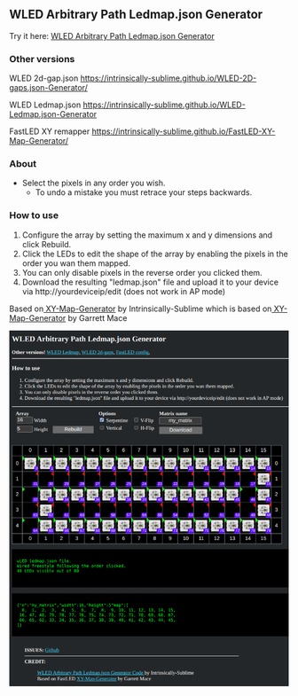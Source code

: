 ## WLED Arbitrary Path Ledmap.json Generator

Try it here: <a href="https://intrinsically-sublime.github.io/WLED-Arbitrary-Path-Ledmap.json-Generator/">WLED Arbitrary Path Ledmap.json Generator<br></a>

### Other versions
WLED 2d-gap.json https://intrinsically-sublime.github.io/WLED-2D-gaps.json-Generator/

WLED Ledmap.json https://intrinsically-sublime.github.io/WLED-Ledmap.json-Generator

FastLED XY remapper https://intrinsically-sublime.github.io/FastLED-XY-Map-Generator/

### About
* Select the pixels in any order you wish.
  * To undo a mistake you must retrace your steps backwards.

### How to use

<ol>
  <li>Configure the array by setting the maximum x and y dimensions and click Rebuild.<br>
  <li>Click the LEDs to edit the shape of the array by enabling the pixels in the order you wan them mapped.<br>
  <li>You can only disable pixels in the reverse order you clicked them.
  <li>Download the resulting "ledmap.json" file and upload it to your device via http://yourdeviceip/edit (does not work in AP mode)<br>
</ol>

Based on<a href="https://github.com/Intrinsically-Sublime/FastLED-XY-Map-Generator"> XY-Map-Generator</a> by Intrinsically-Sublime
which is based on<a href="https://github.com/macetech/FastLED-XY-Map-Generator"> XY-Map-Generator</a> by Garrett Mace

![Screenshot](https://github.com/Intrinsically-Sublime/WLED-Arbitrary-Path-Ledmap.json-Generator/blob/main/WLED-arb-path_screenshot.png)
